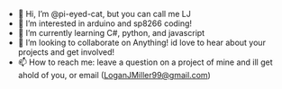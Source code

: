 - 👋 Hi, I’m @pi-eyed-cat, but you can call me LJ
- 👀 I’m interested in arduino and sp8266 coding!
- 🌱 I’m currently learning C#, python, and javascript
- 💞️ I’m looking to collaborate on Anything! id love to hear about your projects and get involved!
- 📫 How to reach me: leave a question on a project of mine and ill get ahold of you, or email (LoganJMiller99@gmail.com)

<!---
pi-eyed-cat/pi-eyed-cat is a ✨ special ✨ repository because its `README.md` (this file) appears on your GitHub profile.
You can click the Preview link to take a look at your changes.
--->
